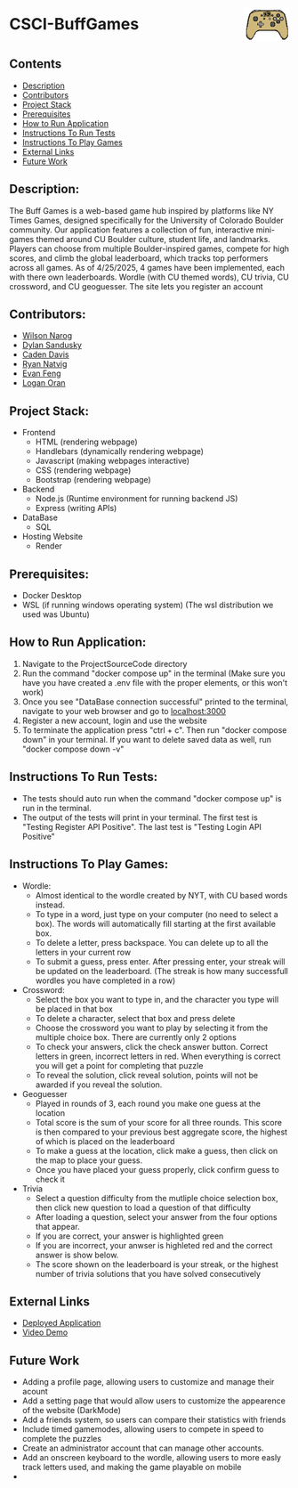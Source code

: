 <div style="display: flex; align-items: center; justify-content: space-between;">
  <h1 style="margin: 0;">CSCI-BuffGames</h1>
  <img src="BuffGamesLogo.png" alt="Buff Games Logo" style="height: 60px;" />
</div>

## Contents
- [Description](#description)
- [Contributors](#contributors)
- [Project Stack](#project-stack)
- [Prerequisites](#prerequisites)
- [How to Run Application](#how-to-run-application)
- [Instructions To Run Tests](#instructions-to-run-tests)
- [Instructions To Play Games](#instructions-to-play-games)
- [External Links](#external-links)
- [Future Work](#future-work)

## Description: 
The Buff Games is a web-based game hub inspired by platforms like NY Times Games, designed specifically for the University of Colorado Boulder community. Our application features a collection of fun, interactive mini-games themed around CU Boulder culture, student life, and landmarks. Players can choose from multiple Boulder-inspired games, compete for high scores, and climb the global leaderboard, which tracks top performers across all games.
As of 4/25/2025, 4 games have been implemented, each with there own leaderboards. Wordle (with CU themed words), CU trivia, CU crossword, and CU geoguesser. The site lets you register an account

## Contributors: 
- [Wilson Narog](https://github.com/WHNarog)
- [Dylan Sandusky](https://github.com/Twinularity)
- [Caden Davis](https://github.com/Anonas3675)
- [Ryan Natvig](https://github.com/ryanrocksforever)
- [Evan Feng](https://github.com/Evancholy1)
- [Logan Oran](https://github.com/OramLogan)

## Project Stack:
+ Frontend
  + HTML (rendering webpage)
  + Handlebars (dynamically rendering webpage)
  + Javascript (making webpages interactive)
  + CSS (rendering webpage)
  + Bootstrap (rendering webpage)
+ Backend
  + Node.js (Runtime environment for running backend JS)
  + Express (writing APIs)
+ DataBase
  + SQL
+ Hosting Website
  + Render

## Prerequisites: 
- Docker Desktop
- WSL (if running windows operating system) (The wsl distribution we used was Ubuntu)

## How to Run Application:
1) Navigate to the ProjectSourceCode directory
2) Run the command "docker compose up" in the terminal (Make sure you have you have created a .env file with the proper elements, or this won't work)
3) Once you see "DataBase connection successful" printed to the terminal, navigate to your web browser and go to [localhost:3000](http://localhost:3000)
4) Register a new account, login and use the website
5) To terminate the application press "ctrl + c". Then run "docker compose down" in your terminal. If you want to delete saved data as well, run "docker compose down -v"

## Instructions To Run Tests:
 - The tests should auto run when the command "docker compose up" is run in the terminal.
 - The output of the tests will print in your terminal. The first test is "Testing Register API Positive". The last test is "Testing Login API Positive"

## Instructions To Play Games:
- Wordle:
  - Almost identical to the wordle created by NYT, with CU based words instead.
  - To type in a word, just type on your computer (no need to select a box). The words will automatically fill starting at the first available box.
  - To delete a letter, press backspace. You can delete up to all the letters in your current row
  - To submit a guess, press enter. After pressing enter, your streak will be updated on the leaderboard. (The streak is how many successfull wordles you have completed in a row)
- Crossword:
  - Select the box you want to type in, and the character you type will be placed in that box
  - To delete a character, select that box and press delete
  - Choose the crossword you want to play by selecting it from the multiple choice box. There are currently only 2 options
  - To check your answers, click the check answer button. Correct letters in green, incorrect letters in red. When everything is correct you will get a point for completing that puzzle
  - To reveal the solution, click reveal solution, points will not be awarded if you reveal the solution.
- Geoguesser
  - Played in rounds of 3, each round you make one guess at the location
  - Total score is the sum of your score for all three rounds. This score is then compared to your previous best aggregate score, the highest of which is placed on the leaderboard
  - To make a guess at the location, click make a guess, then click on the map to place your guess.
  - Once you have placed your guess properly, click confirm guess to check it
- Trivia
  - Select a question difficulty from the mutliple choice selection box, then click new question to load a question of that difficulty
  - After loading a question, select your answer from the four options that appear.
  - If you are correct, your answer is highlighted green
  - If you are incorrect, your anwser is highleted red and the correct answer is show below.
  - The score shown on the leaderboard is your streak, or the highest number of trivia solutions that you have solved consecutively

## External Links
- [Deployed Application](https://software-dev-buff-games.onrender.com/)
- [Video Demo](https://o365coloradoedu-my.sharepoint.com/:v:/g/personal/dysa4879_colorado_edu/EQCTsmN0MMpOnrYyuuG_t8YBpI1IIMmWw56JJFS8VDQIOA)

## Future Work
- Adding a profile page, allowing users to customize and manage their acount
- Add a setting page that would allow users to customize the appearence of the website (DarkMode)
- Add a friends system, so users can compare their statistics with friends
- Include timed gamemodes, allowing users to compete in speed to complete the puzzles
- Create an administrator account that can manage other accounts.
- Add an onscreen keyboard to the wordle, allowing users to more easly track letters used, and making the game playable on mobile
- 
